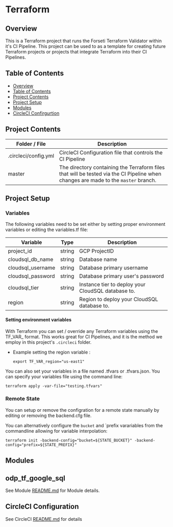 # Terraform 

## Overview <a name="s1"></a> 

This is a Terraform project that runs the Forseti Terraform Validator within it's CI Pipeline.
This project can be used to as a template for creating future Terraform projects or projects that integrate Terraform into their CI Pipelines.


## Table of Contents <a name="s2"></a>

* [Overview](#s1)
* [Table of Contents](#s2)
* [Project Contents](#s3)
* [Project Setup](#s4)
* [Modules](#s5)
* [CircleCI Confirgurtion](#s6)

## Project Contents <a name="s3"></a>

| Folder / File      |  Description  |
|---          |---    |
| .circleci/config.yml   |   CircleCI Configuration file that controls the CI Pipeline |
| master | The directory containing the Terraform files that will be tested via the CI Pipeline when changes are made to the `master` branch.


## Project Setup <a name="s4"></a>

### Variables

The following variables need to be set either by setting proper environment variables or editing the variables.tf file:

| Variable      |  Type  |  Description  |
|---          |---        |---  | 
| project_id |  string |   GCP ProjectID |
| cloudsql_db_name  |  string |   Database name |
| cloudsql_username  |  string |   Database primary username |
| cloudsql_password  |  string |   Database primary user's password |
| cloudsql_tier |  string | Instance tier to deploy your CloudSQL database to.  | 
| region |  string | Region to deploy your CloudSQL database to. |



#### Setting environment variables

With Terraform you can set / override any Terraform variables using the TF_VAR_<variable name> format.
This works great for CI Pipelines, and it is the method we employ in this project's `.circleci` folder.

* Example setting the region variable :

  `export TF_VAR_region="us-east1"`

You can also set your variables in a file named .tfvars or .tfvars.json.  You can specify your variables file using the command line:

`terraform apply -var-file="testing.tfvars"`

### Remote State 

You can setup or remove the configration for a remote state manually by editing or removing the backend.cfg file.

You can alternatively configure the `bucket` and `prefix varariables from the commandline allowing for variable interpolation:

`terraform init -backend-config="bucket=${STATE_BUCKET}" -backend-config="prefix=${STATE_PREFIX}"`


## Modules  <a name="s5"></a>

## odp_tf_google_sql

See Module [README.md](https://github.com/GSA/odp_tf_google_sql/blob/master/README.md) for Module details.




## CircleCI Configuration <a name="s6"></a>

See CircleCI [README.md](https://github.com/GSA/odp-tf-validator-example/blob/master/.circleci/README.md) for details
